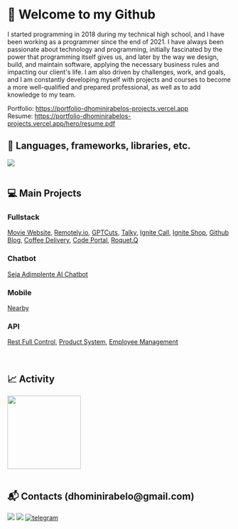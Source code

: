 <h1>👋 Welcome to my Github</h1>
<p>
I started programming in 2018 during my technical high school, and I have been working as a programmer since the end of 2021. I have always been passionate about technology and programming, initially fascinated by the power that programming itself gives us, and later by the way we design, build, and maintain software, applying the necessary business rules and impacting our client's life. I am also driven by challenges, work, and goals, and I am constantly developing myself with projects and courses to become a more well-qualified and prepared professional, as well as to add knowledge to my team.
</p>

<span>
Portfolio: <a href="https://portfolio-dhominirabelos-projects.vercel.app/">https://portfolio-dhominirabelos-projects.vercel.app</a><br>
Resume: <a href="https://portfolio-dhominirabelos-projects.vercel.app/hero/resume.pdf">https://portfolio-dhominirabelos-projects.vercel.app/hero/resume.pdf</a>
</span>

<br>
<h2>🚀 Languages, frameworks, libraries, etc.</h2>
<a href="https://skillicons.dev">
   <img src="https://skillicons.dev/icons?i=typescript,js,react,next,nest,python,django" />
</a>

<br>
<br>
<h2>💻 Main Projects</h2>

<h3><strong>Fullstack</strong></h3>
<p>
<a target="_blank" href="https://github.com/dhomini-rabelo/movie-api">Movie Website</a>,
<a target="_blank" href="https://github.com/dhomini-rabelo/remotely-store">Remotely.io</a>,
<a target="_blank" href="https://github.com/dhomini-rabelo/gptcuts">GPTCuts</a>,
<a target="_blank" href="https://github.com/dhomini-rabelo/chat">Talky</a>,
<a target="_blank" href="https://github.com/dhomini-rabelo/Ignite-Call">Ignite Call</a>,
<a target="_blank" href="https://github.com/dhomini-rabelo/Estudos-Ignite-React-004">Ignite Shop</a>,
<a target="_blank" href="https://github.com/dhomini-rabelo/Estudos-Ignite-React-003?tab=readme-ov-file#projeto-do-curso-feito-individualmente">Github Blog</a>,
<a target="_blank" href="https://github.com/dhomini-rabelo/Estudos-Ignite-React-002?tab=readme-ov-file#projeto-do-curso-feito-individualmente">Coffee Delivery</a>,
<a target="_blank" href="https://github.com/dhomini-rabelo/Blog">Code Portal</a>,
<a target="_blank" href="https://github.com/dhomini-rabelo/Roquet-q">Roquet.Q</a>
</p>

<h3><strong>Chatbot</strong></h3>
<p>
<a target="_blank" href="https://github.com/dhomini-rabelo/seja-adimplente-chatbot">Seja Adimplente AI Chatbot</a>
</p>

<h3><strong>Mobile</strong></h3>
<p>
<a target="_blank" href="https://github.com/dhomini-rabelo/nlw-pocket">Nearby</a>
</p>

<h3><strong>API</strong></h3>
<p>
<a target="_blank" href="https://github.com/dhomini-rabelo/Rest-Full-Control">Rest Full Control</a>,
<a target="_blank" href="https://github.com/dhomini-rabelo/Product-System">Product System</a>,
<a target="_blank" href="https://github.com/dhomini-rabelo/Employee-Management">Employee Management</a>
</p>

<br>
<h2>📈 Activity</h2>

<div align="left">
  <img height="165em" 
  src="https://github-readme-stats.vercel.app/api/top-langs/?username=dhomini-rabelo&layout=compact&langs_count=7&theme=github"/>
</div>

<br>
<h2>📬 Contacts (dhominirabelo@gmail.com)</h2>

<div>
<a href="https://www.linkedin.com/in/dhomini-rabelo" target="_blank"><img src="https://img.shields.io/badge/-LinkedIn-%230077B5?style=for-the-badge&logo=linkedin&logoColor=white" target="_blank"></a>
<a href="mailto:dhominirabelo@gmail.com" target="_blank"><img src="https://img.shields.io/badge/Gmail-D14836?style=for-the-badge&logo=gmail&logoColor=white"></a>
<a href="https://t.me/fael_07" alt="Telegram" target="_blank">
    <img src="https://img.shields.io/badge/Telegram-2CA5E0?style=for-the-badge&logo=telegram&logoColor=white" alt="telegram">
  </a>
</div>